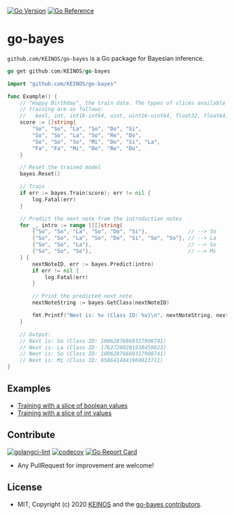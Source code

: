 <!-- markdownlint-disable MD041 -->
[![Go Version](https://img.shields.io/badge/Go-1.18+-blue?logo=go)](https://github.com/KEINOS/go-bayes/blob/main/go.mod)
[![Go Reference](https://pkg.go.dev/badge/github.com/KEINOS/go-bayes.svg)](https://pkg.go.dev/github.com/KEINOS/go-bayes)

# go-bayes

`github.com/KEINOS/go-bayes` is a Go package for Bayesian inference.

```go
go get github.com/KEINOS/go-bayes
```

```go
import "github.com/KEINOS/go-bayes"

func Example() {
    // "Happy Birthday", the train data. The types of slices available for the
    // training are as follows:
    //   bool, int, int16-int64, uint, uint16-uint64, float32, float64, string.
    score := []string{
        "So", "So", "La", "So", "Do", "Si",
        "So", "So", "La", "So", "Re", "Do",
        "So", "So", "So", "Mi", "Do", "Si", "La",
        "Fa", "Fa", "Mi", "Do", "Re", "Do",
    }

    // Reset the trained model
    bayes.Reset()

    // Train
    if err := bayes.Train(score); err != nil {
        log.Fatal(err)
    }

    // Predict the next note from the introduction notes
    for _, intro := range [][]string{
        {"So", "So", "La", "So", "Do", "Si"},             // --> So
        {"So", "So", "La", "So", "Do", "Si", "So", "So"}, // --> La
        {"So", "So", "La"},                               // --> So
        {"So", "So", "So"},                               // --> Mi
    } {
        nextNoteID, err := bayes.Predict(intro)
        if err != nil {
            log.Fatal(err)
        }

        // Print the predicted next note
        nextNoteString := bayes.GetClass(nextNoteID)

        fmt.Printf("Next is: %v (Class ID: %v)\n", nextNoteString, nextNoteID)
    }

    // Output:
    // Next is: So (Class ID: 10062876669317908741)
    // Next is: La (Class ID: 17627200281938459623)
    // Next is: So (Class ID: 10062876669317908741)
    // Next is: Mi (Class ID: 6586414841969023711)
}
```

## Examples

- [Training with a slice of boolean values](https://pkg.go.dev/github.com/KEINOS/go-bayes#example-Train-Bool)
- [Training with a slice of int values](https://pkg.go.dev/github.com/KEINOS/go-bayes#example-Train-Int)

## Contribute

[![golangci-lint](https://github.com/KEINOS/go-bayes/actions/workflows/golangci-lint.yml/badge.svg)](https://github.com/KEINOS/go-bayes/actions/workflows/golangci-lint.yml "Static Analysis")
[![codecov](https://codecov.io/gh/KEINOS/go-bayes/branch/main/graph/badge.svg?token=k0VCclM4G7)](https://codecov.io/gh/KEINOS/go-bayes "Code Coverage")
[![Go Report Card](https://goreportcard.com/badge/github.com/KEINOS/go-bayes)](https://goreportcard.com/report/github.com/KEINOS/go-bayes "View Report Card")

- Any PullRequest for improvement are welcome!

## License

- MIT, Copyright (c) 2020 [KEINOS](https://github.com/KEINOS/) and the [go-bayes contributors](https://github.com/KEINOS/go-bayes/graphs/contributors).
